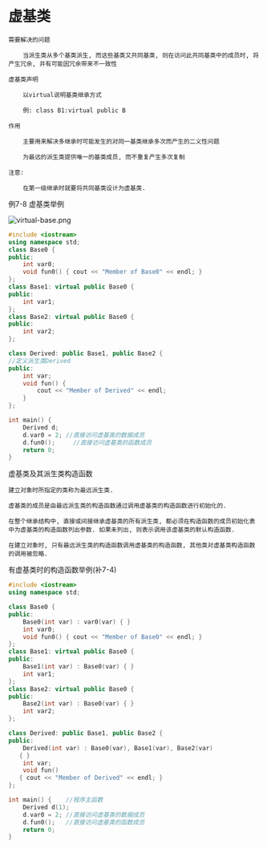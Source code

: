 # 虚基类

    需要解决的问题

        当派生类从多个基类派生, 而这些基类又共同基类, 则在访问此共同基类中的成员时, 将产生冗余, 并有可能因冗余带来不一致性

    虚基类声明

        以virtual说明基类继承方式

        例: class B1:virtual public B

    作用

        主要用来解决多继承时可能发生的对同一基类继承多次而产生的二义性问题

        为最远的派生类提供唯一的基类成员, 而不重复产生多次复制

    注意:

        在第一级继承时就要将共同基类设计为虚基类.

例7-8 虚基类举例

![virtual-base.png](http://sc0.ykt.io/ue_i/20200305/1235393518416039936.png)

```cpp
#include <iostream>
using namespace std;
class Base0 {
public:
    int var0;
    void fun0() { cout << "Member of Base0" << endl; }
};
class Base1: virtual public Base0 {
public:
    int var1;
};
class Base2: virtual public Base0 {
public:
    int var2;
};

class Derived: public Base1, public Base2 {
//定义派生类Derived
public:
    int var;
    void fun() {
        cout << "Member of Derived" << endl;
    }
};

int main() {
    Derived d;
    d.var0 = 2; //直接访问虚基类的数据成员
    d.fun0();     //直接访问虚基类的函数成员
    return 0;
}
```

虚基类及其派生类构造函数

    建立对象时所指定的类称为最远派生类.

    虚基类的成员是由最远派生类的构造函数通过调用虚基类的构造函数进行初始化的.

    在整个继承结构中, 直接或间接继承虚基类的所有派生类, 都必须在构造函数的成员初始化表中为虚基类的构造函数列出参数. 如果未列出, 则表示调用该虚基类的默认构造函数.

    在建立对象时, 只有最远派生类的构造函数调用虚基类的构造函数, 其他类对虚基类构造函数的调用被忽略.

有虚基类时的构造函数举例(补7-4)

```cpp
#include <iostream>
using namespace std;

class Base0 {
public:
    Base0(int var) : var0(var) { }
    int var0;
    void fun0() { cout << "Member of Base0" << endl; }
};
class Base1: virtual public Base0 {
public:
    Base1(int var) : Base0(var) { }
    int var1;
};
class Base2: virtual public Base0 {
public:
    Base2(int var) : Base0(var) { }
    int var2;
};

class Derived: public Base1, public Base2 {
public:
    Derived(int var) : Base0(var), Base1(var), Base2(var)
   { }
    int var;
    void fun()
   { cout << "Member of Derived" << endl; }
};

int main() {    //程序主函数
    Derived d(1);
    d.var0 = 2; //直接访问虚基类的数据成员
    d.fun0();   //直接访问虚基类的函数成员
    return 0;
}
```
